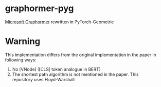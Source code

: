 # graphormer-pyg
[Microsoft Graphormer](https://github.com/microsoft/Graphormer) rewritten in PyTorch-Geometric

# Warning
This implementation differs from the original implementation in the paper in following ways:
1. No [VNode] ([CLS] token analogue in BERT)
2. The shortest path algorithm is not mentioned in the paper. This repository uses Floyd-Warshall
